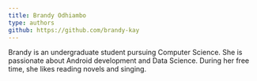 ```yaml
---
title: Brandy Odhiambo
type: authors
github: https://github.com/brandy-kay
---
```

Brandy is an undergraduate student pursuing Computer Science. She is passionate about Android development and Data Science. During her free time, she likes reading novels and singing.
